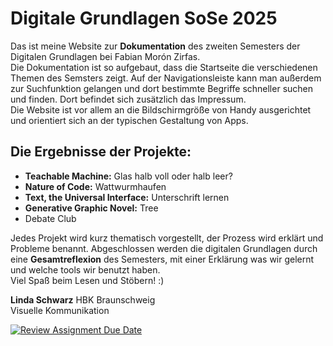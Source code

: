 # Digitale Grundlagen SoSe 2025

Das ist meine Website zur **Dokumentation** des zweiten Semesters der Digitalen Grundlagen bei Fabian Morón Zirfas.  
Die Dokumentation ist so aufgebaut, dass die Startseite die verschiedenen Themen des Semsters zeigt. Auf der Navigationsleiste kann man außerdem zur Suchfunktion gelangen und dort bestimmte Begriffe schneller suchen und finden. Dort befindet sich zusätzlich das Impressum.  
Die Website ist vor allem an die Bildschirmgröße von Handy ausgerichtet und orientiert sich an der typischen Gestaltung von Apps.

## Die Ergebnisse der Projekte:
- **Teachable Machine:** Glas halb voll oder halb leer?
- **Nature of Code:** Wattwurmhaufen
- **Text, the Universal Interface:** Unterschrift lernen
- **Generative Graphic Novel:** Tree
- Debate Club

Jedes Projekt wird kurz thematisch vorgestellt, der Prozess wird erklärt und Probleme benannt. Abgeschlossen werden die digitalen Grundlagen durch eine **Gesamtreflexion** des Semesters, mit einer Erklärung was wir gelernt und welche tools wir benutzt haben.  
Viel Spaß beim Lesen und Stöbern! :) 

**Linda Schwarz** 
HBK Braunschweig  
Visuelle Kommunikation

[![Review Assignment Due Date](https://classroom.github.com/assets/deadline-readme-button-22041afd0340ce965d47ae6ef1cefeee28c7c493a6346c4f15d667ab976d596c.svg)](https://classroom.github.com/a/yqeFQCSs)
